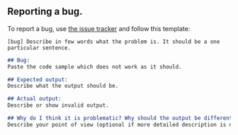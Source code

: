 ## Reporting a bug.

To report a bug, use [the issue tracker](https://github.com/pdGruby/cloupy/issues) and follow this template:

`[bug] Describe in few words what the problem is. It should be a one particular sentence.`

```markdown
## Bug:
Paste the code sample which does not work as it should.

## Expected output:
Describe what the output should be.

## Actual output:
Describe or show invalid output.

## Why do I think it is problematic? Why should the output be different from it is?
Describe your point of view (optional if more detailed description is needed)
```
